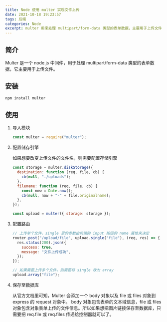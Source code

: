 ```yaml
---
title: Node 使用 multer 实现文件上传
date: 2021-10-18 19:23:57
tags: 后端
categories: Node
excerpt: multer 用来处理 multipart/form-data 类型的表单数据，主要用于上传文件
---
```


## 简介

Multer 是一个 node.js 中间件，用于处理 multipart/form-data 类型的表单数据，它主要用于上传文件。

## 安装

```bash
npm install multer
```

## 使用

1. 导入模块

   ```js
   const multer = require("multer");
   ```

2. 配置储存引擎

   如果想要改变上传文件的文件名，则需要配置存储引擎

   ```js
   const storage = multer.diskStorage({
     destination: function (req, file, cb) {
       cb(null, "./uploads");
     },
     filename: function (req, file, cb) {
       const now = Date.now();
       cb(null, now + "-" + file.originalname);
     },
   });

   const upload = multer({ storage: storage });
   ```

3. 配置路由

   ```js
   // 上传单个文件，single 里的参数由前端的 input 按钮的 name 属性来决定
   router.post("/upload/file", upload.single("file"), (req, res) => {
     res.status(200).json({
       success: true,
       message: "文件上传成功",
     });
   });

   // 如果需要上传多个文件，则需要将 single 改为 array
   upload.array("file");
   ```

4. 保存至数据库

   从官方文档里可知，Multer 会添加一个 body 对象以及 file 或 files 对象到 express 的 request 对象中。 body 对象包含表单的文本域信息，file 或 files 对象包含对象表单上传的文件信息。所以如果想把图片链接保存至数据库，只需要把 req.file 或 req.files 传递给控制器就可以了。
